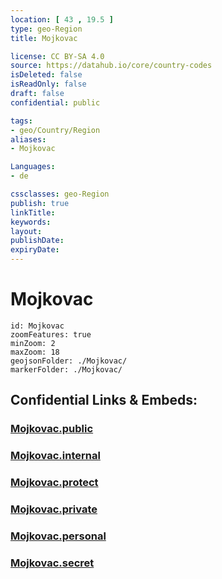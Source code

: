 ```yaml
---
location: [ 43 , 19.5 ] 
type: geo-Region
title: Mojkovac

license: CC BY-SA 4.0
source: https://datahub.io/core/country-codes
isDeleted: false
isReadOnly: false
draft: false
confidential: public

tags:
- geo/Country/Region
aliases:
- Mojkovac

Languages:
- de

cssclasses: geo-Region
publish: true
linkTitle: 
keywords: 
layout: 
publishDate: 
expiryDate: 
---
```


# Mojkovac

```leaflet
id: Mojkovac
zoomFeatures: true 
minZoom: 2 
maxZoom: 18
geojsonFolder: ./Mojkovac/
markerFolder: ./Mojkovac/
```


## Confidential Links & Embeds: 

### [Mojkovac.public](/_public/\Earth\Continent\Europe\Europe~South\Montenegro\Municipalities~MontenegroMojkovac.public.md) 

### [Mojkovac.internal](/_internal/\Earth\Continent\Europe\Europe~South\Montenegro\Municipalities~MontenegroMojkovac.internal.md) 

### [Mojkovac.protect](/_protect/\Earth\Continent\Europe\Europe~South\Montenegro\Municipalities~MontenegroMojkovac.protect.md) 

### [Mojkovac.private](/_private/\Earth\Continent\Europe\Europe~South\Montenegro\Municipalities~MontenegroMojkovac.private.md) 

### [Mojkovac.personal](/_personal/\Earth\Continent\Europe\Europe~South\Montenegro\Municipalities~MontenegroMojkovac.personal.md) 

### [Mojkovac.secret](/_secret/\Earth\Continent\Europe\Europe~South\Montenegro\Municipalities~MontenegroMojkovac.secret.md)

